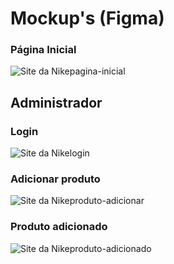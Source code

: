 # Mockup's (Figma) 

<h3>Página Inicial</h3>

![Site da Nikepagina-inicial](https://user-images.githubusercontent.com/94191704/184549672-2a5ea3ee-6e9e-42bb-a3e5-e9c348c85a19.png)

<h2>Administrador</h2>

<h3>Login</h3>

![Site da Nikelogin](https://user-images.githubusercontent.com/94191704/184549793-23b68afa-f346-4e07-8e9e-bebb7b3d3a5c.png)

<h3>Adicionar produto</h3>

![Site da Nikeproduto-adicionar](https://user-images.githubusercontent.com/94191704/184549824-25cd0cec-9a2c-4e37-acad-bc769206168f.png)

<h3>Produto adicionado</h3>

![Site da Nikeproduto-adicionado](https://user-images.githubusercontent.com/94191704/184549836-916121b7-6a51-4b98-a4e8-d9d27c84f79c.png)


